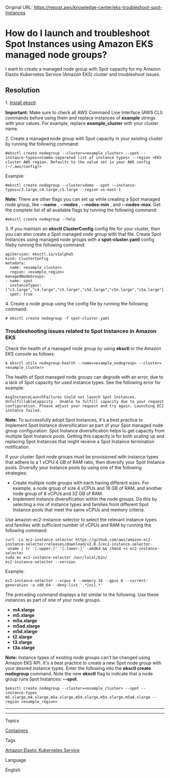 Original URL: <https://repost.aws/knowledge-center/eks-troubleshoot-spot-instances>

# How do I launch and troubleshoot Spot Instances using Amazon EKS managed node groups?

I want to create a managed node group with Spot capacity for my Amazon Elastic Kubernetes Service (Amazon EKS) cluster and troubleshoot issues.

## Resolution

1\. [Install eksctl](<https://docs.aws.amazon.com/eks/latest/userguide/eksctl.html#installing-eksctl>).

**Important:** Make sure to check all AWS Command Line Interface (AWS CLI) commands before using them and replace instances of **example** strings with your values. For example, replace **example_cluster** with your cluster name.

2\. Create a managed node group with Spot capacity in your existing cluster by running the following command:
    
    
    #eksctl create nodegroup --cluster=<example_cluster> --spot --instance-types=<Comma-separated list of instance types> --region <EKS cluster AWS region. Defaults to the value set in your AWS config (~/.aws/config)>

Example:
    
    
    #eksctl create nodegroup --cluster=demo --spot --instance-types=c3.large,c4.large,c5.large --region us-east-1

**Note:** There are other flags you can set up while creating a Spot managed node group, like **\--name** , **\--nodes** , **\--nodes-min** , and **\--nodes-max**. Get the complete list of all available flags by running the following command:
    
    
    #eksctl create nodegroup --help

3\. If you maintain an **eksctl** **ClusterConfig** config file for your cluster, then you can also create a Spot managed node group with that file. Create Spot Instances using managed node groups with a **spot-cluster.yaml** config fileby running the following command:
    
    
    apiVersion: eksctl.io/v1alpha5
    kind: ClusterConfig
    metadata:
      name: <example_cluster>
      region: <example_region>
    managedNodeGroups:
    - name: spot
      instanceTypes: ["c3.large","c4.large","c5.large","c5d.large","c5n.large","c5a.large"]
      spot: true

4\. Create a node group using the config file by running the following command:
    
    
    # eksctl create nodegroup -f spot-cluster.yaml

### Troubleshooting issues related to Spot Instances in Amazon EKS

Check the health of a managed node group by using **eksctl** or the Amazon EKS console as follows:
    
    
    $ eksctl utils nodegroup-health --name=<example_nodegroup> --cluster=<example_cluster>

The health of Spot managed node groups can degrade with an error, due to a lack of Spot capacity for used instance types. See the following error for example:
    
    
    AsgInstanceLaunchFailures Could not launch Spot Instances. UnfulfillableCapacity - Unable to fulfill capacity due to your request configuration. Please adjust your request and try again. Launching EC2 instance failed.

**Note:** To successfully adopt Spot Instances, it's a best practice to implement Spot Instance diversification as part of your Spot managed node group configuration. Spot Instance diversification helps to get capacity from multiple Spot Instance pools. Getting this capacity is for both scaling up and replacing Spot Instances that might receive a Spot Instance termination notification.

If your cluster Spot node groups must be provisioned with instance types that adhere to a 1 vCPU:4 GB of RAM ratio, then diversify your Spot Instance pools. Diversify your instance pools by using one of the following strategies:

  * Create multiple node groups with each having different sizes. For example, a node group of size 4 vCPUs and 16 GB of RAM, and another node group of 8 vCPUs and 32 GB of RAM.
  * Implement instance diversification within the node groups. Do this by selecting a mix of instance types and families from different Spot Instance pools that meet the same vCPUs and memory criteria.



Use amazon-ec2-instance-selector to select the relevant instance types and families with sufficient number of vCPUs and RAM by running the following command:
    
    
    curl -Lo ec2-instance-selector https://github.com/aws/amazon-ec2-instance-selector/releases/download/v2.0.3/ec2-instance-selector-`uname | tr '[:upper:]' '[:lower:]'`-amd64 && chmod +x ec2-instance-selector
    sudo mv ec2-instance-selector /usr/local/bin/
    ec2-instance-selector --version

Example:
    
    
    ec2-instance-selector --vcpus 4 --memory 16 --gpus 0 --current-generation -a x86_64 --deny-list '.*[ni].*'

The preceding command displays a list similar to the following. Use these instances as part of one of your node groups.

  * **m4.xlarge**
  * **m5.xlarge**
  * **m5a.xlarge**
  * **m5ad.xlarge**
  * **m5d.xlarge**
  * **t2.xlarge**
  * **t3.xlarge**
  * **t3a.xlarge**



**Note:** Instance types of existing node groups can't be changed using Amazon EKS API. It's a best practice to create a new Spot node group with your desired instance types. Enter the following into the **eksctl create nodegroup** command. Note the new **eksctl** flag to indicate that a node group runs Spot Instances: **\--spot**.
    
    
    $eksctl create nodegroup --cluster=<example_cluster> --spot --instance-types m5.xlarge,m4.xlarge,m5a.xlarge,m5d.xlarge,m5n.xlarge,m5ad.xlarge --region <example_region>

* * *

* * *

Topics

[Containers](<https://repost.aws/topics/TAgOdRefu6ShempO3dWPEofg/containers>)

Tags

[Amazon Elastic Kubernetes Service](<https://repost.aws/tags/TA4IvCeWI1TE66q4jEj4Z9zg/amazon-elastic-kubernetes-service>)

Language

English
